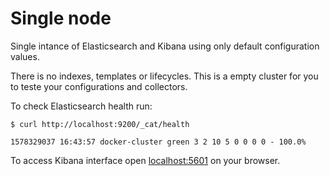# Single node
Single intance of Elasticsearch and Kibana using only default configuration values.

There is no indexes, templates or lifecycles. This is a empty cluster for you to teste your configurations and collectors.

To check Elasticsearch health run:
```console
$ curl http://localhost:9200/_cat/health

1578329037 16:43:57 docker-cluster green 3 2 10 5 0 0 0 0 - 100.0%
```

To access Kibana interface open <localhost:5601> on your browser.